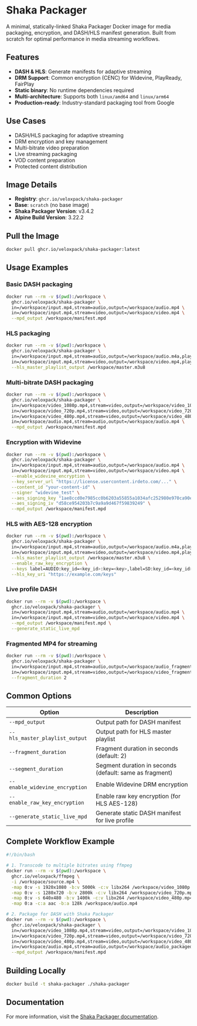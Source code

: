# Shaka Packager

A minimal, statically-linked Shaka Packager Docker image for media packaging, encryption, and DASH/HLS manifest generation. Built from scratch for optimal performance in media streaming workflows.

## Features

- **DASH & HLS**: Generate manifests for adaptive streaming
- **DRM Support**: Common encryption (CENC) for Widevine, PlayReady, FairPlay
- **Static binary**: No runtime dependencies required
- **Multi-architecture**: Supports both `linux/amd64` and `linux/arm64`
- **Production-ready**: Industry-standard packaging tool from Google

## Use Cases

- DASH/HLS packaging for adaptive streaming
- DRM encryption and key management
- Multi-bitrate video preparation
- Live streaming packaging
- VOD content preparation
- Protected content distribution

## Image Details

- **Registry**: `ghcr.io/veloxpack/shaka-packager`
- **Base**: `scratch` (no base image)
- **Shaka Packager Version**: v3.4.2
- **Alpine Build Version**: 3.22.2

## Pull the Image

```bash
docker pull ghcr.io/veloxpack/shaka-packager:latest
```

## Usage Examples

### Basic DASH packaging

```bash
docker run --rm -v $(pwd):/workspace \
  ghcr.io/veloxpack/shaka-packager \
  in=/workspace/input.mp4,stream=audio,output=/workspace/audio.mp4 \
  in=/workspace/input.mp4,stream=video,output=/workspace/video.mp4 \
  --mpd_output /workspace/manifest.mpd
```

### HLS packaging

```bash
docker run --rm -v $(pwd):/workspace \
  ghcr.io/veloxpack/shaka-packager \
  in=/workspace/input.mp4,stream=audio,output=/workspace/audio.m4a,playlist_name=audio.m3u8 \
  in=/workspace/input.mp4,stream=video,output=/workspace/video.mp4,playlist_name=video.m3u8 \
  --hls_master_playlist_output /workspace/master.m3u8
```

### Multi-bitrate DASH packaging

```bash
docker run --rm -v $(pwd):/workspace \
  ghcr.io/veloxpack/shaka-packager \
  in=/workspace/video_1080p.mp4,stream=video,output=/workspace/video_1080p.mp4 \
  in=/workspace/video_720p.mp4,stream=video,output=/workspace/video_720p.mp4 \
  in=/workspace/video_480p.mp4,stream=video,output=/workspace/video_480p.mp4 \
  in=/workspace/audio.mp4,stream=audio,output=/workspace/audio.mp4 \
  --mpd_output /workspace/manifest.mpd
```

### Encryption with Widevine

```bash
docker run --rm -v $(pwd):/workspace \
  ghcr.io/veloxpack/shaka-packager \
  in=/workspace/input.mp4,stream=audio,output=/workspace/audio.mp4 \
  in=/workspace/input.mp4,stream=video,output=/workspace/video.mp4 \
  --enable_widevine_encryption \
  --key_server_url "https://license.usercontent.irdeto.com/..." \
  --content_id "your-content-id" \
  --signer "widevine_test" \
  --aes_signing_key "1ae8ccd0e7985cc0b6203a55855a1034afc252980e970ca90e5202689f947ab9" \
  --aes_signing_iv "d58ce954203b7c9a9a9d467f59839249" \
  --mpd_output /workspace/manifest.mpd
```

### HLS with AES-128 encryption

```bash
docker run --rm -v $(pwd):/workspace \
  ghcr.io/veloxpack/shaka-packager \
  in=/workspace/input.mp4,stream=audio,output=/workspace/audio.m4a,playlist_name=audio.m3u8 \
  in=/workspace/input.mp4,stream=video,output=/workspace/video.mp4,playlist_name=video.m3u8 \
  --hls_master_playlist_output /workspace/master.m3u8 \
  --enable_raw_key_encryption \
  --keys label=AUDIO:key_id=<key_id>:key=<key>,label=SD:key_id=<key_id>:key=<key> \
  --hls_key_uri "https://example.com/keys"
```

### Live profile DASH

```bash
docker run --rm -v $(pwd):/workspace \
  ghcr.io/veloxpack/shaka-packager \
  in=/workspace/input.mp4,stream=audio,output=/workspace/audio.mp4 \
  in=/workspace/input.mp4,stream=video,output=/workspace/video.mp4 \
  --mpd_output /workspace/manifest.mpd \
  --generate_static_live_mpd
```

### Fragmented MP4 for streaming

```bash
docker run --rm -v $(pwd):/workspace \
  ghcr.io/veloxpack/shaka-packager \
  in=/workspace/input.mp4,stream=audio,output=/workspace/audio_fragmented.mp4 \
  in=/workspace/input.mp4,stream=video,output=/workspace/video_fragmented.mp4 \
  --fragment_duration 2
```

## Common Options

| Option | Description |
|--------|-------------|
| `--mpd_output` | Output path for DASH manifest |
| `--hls_master_playlist_output` | Output path for HLS master playlist |
| `--fragment_duration` | Fragment duration in seconds (default: 2) |
| `--segment_duration` | Segment duration in seconds (default: same as fragment) |
| `--enable_widevine_encryption` | Enable Widevine DRM encryption |
| `--enable_raw_key_encryption` | Enable raw key encryption (for HLS AES-128) |
| `--generate_static_live_mpd` | Generate static DASH manifest for live profile |

## Complete Workflow Example

```bash
#!/bin/bash

# 1. Transcode to multiple bitrates using ffmpeg
docker run --rm -v $(pwd):/workspace \
  ghcr.io/veloxpack/ffmpeg \
  -i /workspace/source.mp4 \
  -map 0:v -s 1920x1080 -b:v 5000k -c:v libx264 /workspace/video_1080p.mp4 \
  -map 0:v -s 1280x720 -b:v 2800k -c:v libx264 /workspace/video_720p.mp4 \
  -map 0:v -s 640x480 -b:v 1400k -c:v libx264 /workspace/video_480p.mp4 \
  -map 0:a -c:a aac -b:a 128k /workspace/audio.mp4

# 2. Package for DASH with Shaka Packager
docker run --rm -v $(pwd):/workspace \
  ghcr.io/veloxpack/shaka-packager \
  in=/workspace/video_1080p.mp4,stream=video,output=/workspace/video_1080p_packaged.mp4 \
  in=/workspace/video_720p.mp4,stream=video,output=/workspace/video_720p_packaged.mp4 \
  in=/workspace/video_480p.mp4,stream=video,output=/workspace/video_480p_packaged.mp4 \
  in=/workspace/audio.mp4,stream=audio,output=/workspace/audio_packaged.mp4 \
  --mpd_output /workspace/manifest.mpd
```

## Building Locally

```bash
docker build -t shaka-packager ./shaka-packager
```

## Documentation

For more information, visit the [Shaka Packager documentation](https://shaka-project.github.io/shaka-packager/html/).
